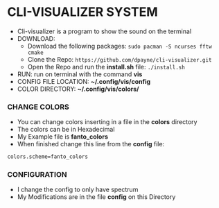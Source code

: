 # CLI-VISUALIZER SYSTEM

* Cli-visualizer is a program to show the sound on the terminal
* DOWNLOAD: 
	* Download the following packages: `sudo pacman -S ncurses fftw cmake`
	* Clone the Repo: `https://github.com/dpayne/cli-visualizer.git`
	* Open the Repo and run the **install.sh** file: `./install.sh`
* RUN: run on terminal with the command **vis**
* CONFIG FILE LOCATION: **~/.config/vis/config**
* COLOR DIRECTORY: **~/.config/vis/colors/**

### CHANGE COLORS

* You can change colors inserting in a file in the **colors** directory
* The colors can be in Hexadecimal
* My Example file is **fanto_colors**
* When finished change this line from the **config** file:

```sh
colors.scheme=fanto_colors
```

### CONFIGURATION

* I change the config to only have spectrum 
* My Modifications are in the file **config** on this Directory
